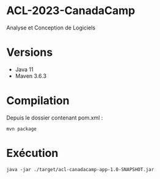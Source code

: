 # ACL-2023-CanadaCamp
Analyse et Conception de Logiciels

# Versions

- Java 11
- Maven 3.6.3

# Compilation

Depuis le dossier contenant pom.xml :

`mvn package`

# Exécution

`java -jar ./target/acl-canadacamp-app-1.0-SNAPSHOT.jar`

